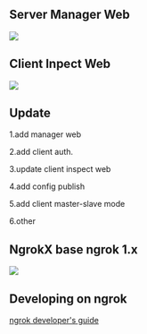 ## Server Manager Web
![](https://raw.githubusercontent.com/LFreedomDev/ngrok-x/master/docs/dashboard.jpg)

## Client Inpect Web
![](https://raw.githubusercontent.com/LFreedomDev/ngrok-x/master/docs/client.dashboard.jpg)

## Update
1.add manager web

2.add client auth.

3.update client inspect web

4.add config publish

5.add client master-slave mode

6.other

## NgrokX base ngrok 1.x
![](https://ngrok.com/static/img/overview.png)

## Developing on ngrok
[ngrok developer's guide](docs/DEVELOPMENT.md)
